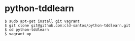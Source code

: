 # python-tddlearn

``` shell
$ sudo apt-get install git vagrant
$ git clone git@github.com:cld-santos/python-tddlearn.git
$ cd python-tddlearn
$ vagrant up
```
